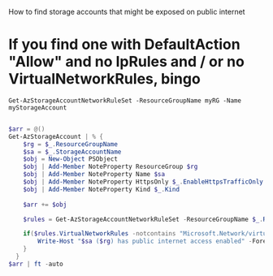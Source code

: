 
	
How to find storage accounts that might be exposed on public internet
		
# If you find one with DefaultAction "Allow" and no IpRules and / or no VirtualNetworkRules, bingo		
`Get-AzStorageAccountNetworkRuleSet -ResourceGroupName myRG -Name myStorageAccount`

```powershell

$arr = @()
Get-AzStorageAccount | % {
    $rg = $_.ResourceGroupName
    $sa = $_.StorageAccountName
    $obj = New-Object PSObject
    $obj | Add-Member NoteProperty ResourceGroup $rg
    $obj | Add-Member NoteProperty Name $sa
    $obj | Add-Member NoteProperty HttpsOnly $_.EnableHttpsTrafficOnly
    $obj | Add-Member NoteProperty Kind $_.Kind
  
    $arr += $obj

    $rules = Get-AzStorageAccountNetworkRuleSet -ResourceGroupName $_.ResourceGroupName -Name $_.StorageAccountName

    if($rules.VirtualNetworkRules -notcontains "Microsoft.Network/virtualNetworks"){
        Write-Host "$sa ($rg) has public internet access enabled" -ForegroundColor Yellow
    }
  }
$arr | ft -auto
```
